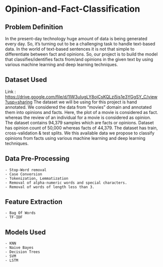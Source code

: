 # Opinion-and-Fact-Classification

## Problem Definition

In the present-day technology huge amount of data is being generated every day. So, it’s turning out to be a challenging task to handle text-based data. In the world of text-based sentences it is not that simple to differentiate between fact and opinions. So, our project is to build the model that classifies/identifies facts from/and opinions in the given text by using various machine learning and deep learning techniques.

## Dataset Used
Link : https://drive.google.com/file/d/1lW3uIugLY8ojCsKQLzi5is1e3YGgSY_C/view?usp=sharing
The dataset we will be using for this project is hand annotated. We considered the data from “movies” domain and annotated them into opinions and facts. Here, the plot of a movie is considered as fact. whereas the review of an individual for a movie is considered as opinion. The dataset contains 94,379 samples which are facts or opinions. Dataset has opinion count of 50,000 whereas facts of 44,379. The dataset has train, cross-validation & test splits.
We this available data we propose to classify opinions from facts using various machine learning and deep learning techniques.

## Data Pre-Processing

    - Stop-Word removal
    - Case Conversion
    - Tokenization, Lemmatization
    - Removal of alpha-numeric words and special characters.
    - Removal of words of length less than 3.
    
## Feature Extraction 

    - Bag Of Words
    - TF-IDF
    
## Models Used 

    - KNN
    - Naive Bayes
    - Decision Trees
    - SVM
    - LSTM












